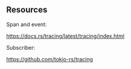 ## Resources

Span and event:

<https://docs.rs/tracing/latest/tracing/index.html>

Subscriber:

<https://github.com/tokio-rs/tracing>
